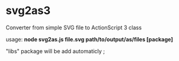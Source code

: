 svg2as3
=======

Converter from simple SVG file to ActionScript 3 class

usage:
**node svg2as.js file.svg path/to/output/as/files [package]**

"libs" package will be add automaticly ;
	
